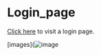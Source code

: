 # Login_page 


[Click here](https://karthikeyan198.github.io/Login_page/login.html) to visit a login page.


[images](![image](https://user-images.githubusercontent.com/98528484/169765783-3ad59f73-2ad6-413f-9291-7c0f7e691388.png)
